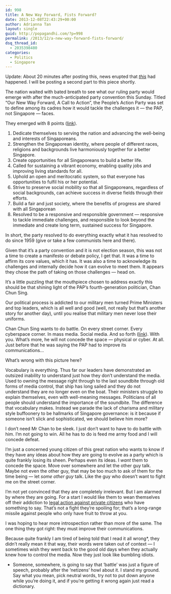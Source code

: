 ```yaml
---
id: 998
title: A New Way Forward, Fists Forward?
date: 2013-12-08T22:43:29+00:00
author: Adrianna Tan
layout: single
guid: http://popagandhi.com/?p=998
permalink: /2013/12/a-new-way-forward-fists-forward/
dsq_thread_id:
  - 2035398480
categories:
  - Politics
  - Singapore
---
```

Update: About 20 minutes after posting this, news erupted that _[this](http://www.straitstimes.com/breaking-news/singapore/story/three-busloads-police-officers-riot-gear-respond-rioting-mob-little-in)_ had happened. I will be posting a second part to this piece shortly.

The nation waited with bated breath to see what our ruling party would emerge with after the much-anticipated party convention this Sunday. Titled &#8220;Our New Way Forward, A Call to Action&#8221;, the People&#8217;s Action Party was set to define among its cadres how it would tackle the challenges it — the PAP, not Singapore — faces.

They emerged with 8 points ([link](http://www.channelnewsasia.com/news/singapore/pap-adopts-8-point/914398.html)).

  1. Dedicate themselves to serving the nation and advancing the well-being and interests of Singaporeans.
  2. Strengthen the Singaporean identity, where people of different races, religions and backgrounds live harmoniously together for a better Singapore.
  3. Create opportunities for all Singaporeans to build a better life.
  4. Called for sustaining a vibrant economy, enabling quality jobs and improving living standards for all.
  5. Uphold an open and meritocratic system, so that everyone has opportunities to fulfil his or her potential.
  6. Strive to preserve social mobility so that all Singaporeans, regardless of social backgrounds, can achieve success in diverse fields through their efforts.
  7. Build a fair and just society, where the benefits of progress are shared with all Singaporean
  8. Resolved to be a responsive and responsible government &#8212; responsive to tackle immediate challenges, and responsible to look beyond the immediate and create long term, sustained success for Singapore.

In short, the party resolved to do everything exactly what it has resolved to do since 1959 (give or take a few communists here and there).

Given that it&#8217;s a party convention and it is not election season, this was not a time to create a manifesto or debate policy, I get that. It was a time to affirm its core values, which it has. It was also a time to acknowledge its challenges and internally decide how it can evolve to meet them. It appears they chose the path of taking on those challenges — head on.

It&#8217;s a little puzzling that the mouthpiece chosen to address exactly this should be that shining light of the PAP&#8217;s fourth-generation politician, Chan Chun Sing.

Our political process is addicted to our military men turned Prime Ministers and top leaders, which is all well and good (well, not really but that&#8217;s another story for another day), until you realise that military men never lose their uniforms.

Chan Chun Sing wants to do battle. On every street corner. Every cyberspace corner. In mass media. Social media. And so forth ([link](http://www.channelnewsasia.com/news/singapore/pap-will-make-sure-s/914432.html)). With you. What&#8217;s more, he will not concede the space — physical or cyber. At all. Just before that he was saying the PAP had to improve its communications&#8230;

What&#8217;s wrong with this picture here?

Vocabulary is everything. Thus far our leaders have demonstrated an outsized inability to understand just how they don&#8217;t understand the media. Used to owning the message right through to the last soundbite through old forms of media control, that ship has long sailed and they do not understand they are no longer even on the boat. Their ministers struggle to explain themselves, even with well-meaning messages. Politicians of all people should understand the importance of the soundbite. The difference that vocabulary makes. Instead we parade the lack of charisma and military style buffoonery to be hallmarks of Singapore governance: is it because if someone isn&#8217;t slick and sophisticated, we should believe him more?

I don&#8217;t need Mr Chan to be sleek. I just don&#8217;t want to have to do battle with him. I&#8217;m not going to win. All he has to do is feed me army food and I will concede defeat.

I&#8217;m just a concerned young citizen of this great nation who wants to know if they have any ideas about how they are going to evolve as a party which is quite frankly losing its sheen. Perhaps even its ideas. I _want_ them to concede the space. Move over somewhere and let the other guy talk. Maybe not even the other guy, that may be too much to ask of them for the time being — let _some other guy_ talk. Like the guy who doesn&#8217;t want to fight me on the street corner.

I&#8217;m not yet convinced that they are completely irrelevant. But I am alarmed by where they are going. For a start I would like them to wean themselves off their addiction to [legal action against private citizens](http://yawningbread.wordpress.com/2013/11/27/agc-versus-me-the-2013-round/) who have something to say. That&#8217;s not a fight they&#8217;re spoiling for; that&#8217;s a long-range missile against people who only have fruit to throw at you.

I was hoping to hear more introspection rather than more of the same. The one thing they got right: they must improve their communications.

Because quite frankly I am tired of being told that I read it all wrong*, they didn&#8217;t really mean it that way, their words were taken out of context — I sometimes wish they went back to the good old days when they actually knew how to control the media. Now they just look like bumbling idiots.

* Someone, somewhere, is going to say that &#8216;battle&#8217; was just a figure of speech, probably after the &#8216;netizens&#8217; howl about it. I stand my ground. Say what you mean, pick neutral words, try not to put down anyone while you&#8217;re doing it, and if you&#8217;re getting it wrong again just read a dictionary.
